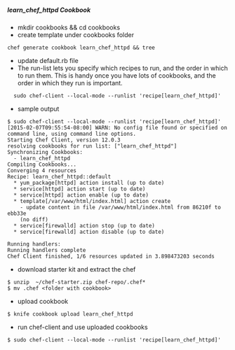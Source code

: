##### learn_chef_httpd Cookbook

* mkdir cookbooks && cd cookbooks
* create template under cookbooks folder
```
chef generate cookbook learn_chef_httpd && tree
```
* update default.rb file
* The run-list lets you specify which recipes to run, and the order in which to 
  run them. This is handy once you have lots of cookbooks, and the order in which 
  they run is important.
```
  sudo chef-client --local-mode --runlist 'recipe[learn_chef_httpd]'
```
* sample output
```
$ sudo chef-client --local-mode --runlist 'recipe[learn_chef_httpd]'
[2015-02-07T09:55:54-08:00] WARN: No config file found or specified on command line, using command line options.
Starting Chef Client, version 12.0.3
resolving cookbooks for run list: ["learn_chef_httpd"]
Synchronizing Cookbooks:
  - learn_chef_httpd
Compiling Cookbooks...
Converging 4 resources
Recipe: learn_chef_httpd::default
  * yum_package[httpd] action install (up to date)
  * service[httpd] action start (up to date)
  * service[httpd] action enable (up to date)
  * template[/var/www/html/index.html] action create
    - update content in file /var/www/html/index.html from 86210f to ebb33e
    (no diff)
  * service[firewalld] action stop (up to date)
  * service[firewalld] action disable (up to date)

Running handlers:
Running handlers complete
Chef Client finished, 1/6 resources updated in 3.898473203 seconds
```
* download starter kit and extract the chef 
```
$ unzip  ~/chef-starter.zip chef-repo/.chef*
$ mv .chef <folder with cookbook>
```
* upload cookbook 
```
$ knife cookbook upload learn_chef_httpd
```
* run chef-client and use uploaded cookbooks
```
$ sudo chef-client --local-mode --runlist 'recipe[learn_chef_httpd]'
```
